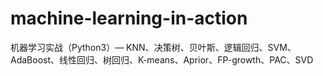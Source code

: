 # machine-learning-in-action
机器学习实战（Python3）— KNN、决策树、贝叶斯、逻辑回归、SVM、AdaBoost、线性回归、树回归、K-means、Aprior、FP-growth、PAC、SVD
